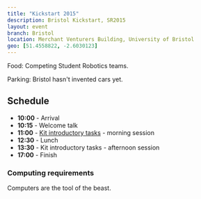 ```yaml
---
title: "Kickstart 2015"
description: Bristol Kickstart, SR2015
layout: event
branch: Bristol
location: Merchant Venturers Building, University of Bristol
geo: [51.4558822, -2.6030123]
---
```


Food: Competing Student Robotics teams.

Parking: Bristol hasn't invented cars yet.

Schedule
--------

 * **10:00** - Arrival
 * **10:15** - Welcome talk
 * **11:00** - [Kit introductory tasks](/resources/2015/microgames.pdf) - morning session
 * **12:30** - Lunch
 * **13:30** - Kit introductory tasks - afternoon session
 * **17:00** - Finish


### Computing requirements

Computers are the tool of the beast.
